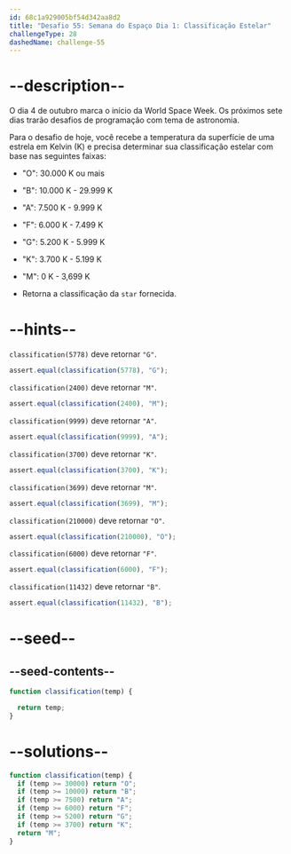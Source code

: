 ```yaml
---
id: 68c1a929005bf54d342aa8d2
title: "Desafio 55: Semana do Espaço Dia 1: Classificação Estelar"
challengeType: 28
dashedName: challenge-55
---
```


# --description--

O dia 4 de outubro marca o início da World Space Week. Os próximos sete dias trarão desafios de programação com tema de astronomia.

Para o desafio de hoje, você recebe a temperatura da superfície de uma estrela em Kelvin (K) e precisa determinar sua classificação estelar com base nas seguintes faixas:

- "O": 30.000 K ou mais
- "B": 10.000 K - 29.999 K
- "A": 7.500 K - 9.999 K
- "F": 6.000 K - 7.499 K
- "G": 5.200 K - 5.999 K
- "K": 3.700 K - 5.199 K
- "M": 0 K - 3,699 K

- Retorna a classificação da `star` fornecida.

# --hints--

`classification(5778)` deve retornar `"G"`.

```js
assert.equal(classification(5778), "G");
```

`classification(2400)` deve retornar `"M"`.

```js
assert.equal(classification(2400), "M");
```

`classification(9999)` deve retornar `"A"`.

```js
assert.equal(classification(9999), "A");
```

`classification(3700)` deve retornar `"K"`.

```js
assert.equal(classification(3700), "K");
```

`classification(3699)` deve retornar `"M"`.

```js
assert.equal(classification(3699), "M");
```

`classification(210000)` deve retornar `"O"`.

```js
assert.equal(classification(210000), "O");
```

`classification(6000)` deve retornar `"F"`.

```js
assert.equal(classification(6000), "F");
```

`classification(11432)` deve retornar `"B"`.

```js
assert.equal(classification(11432), "B");
```

# --seed--

## --seed-contents--

```js
function classification(temp) {

  return temp;
}
```

# --solutions--

```js
function classification(temp) {
  if (temp >= 30000) return "O";
  if (temp >= 10000) return "B";
  if (temp >= 7500) return "A";
  if (temp >= 6000) return "F";
  if (temp >= 5200) return "G";
  if (temp >= 3700) return "K";
  return "M";
}
```
